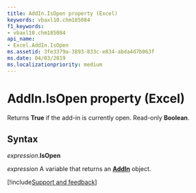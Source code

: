 ```yaml
---
title: AddIn.IsOpen property (Excel)
keywords: vbaxl10.chm185084
f1_keywords:
- vbaxl10.chm185084
api_name:
- Excel.AddIn.IsOpen
ms.assetid: 3fe3379a-3893-833c-e834-abda4d7b063f
ms.date: 04/03/2019
ms.localizationpriority: medium
---
```



# AddIn.IsOpen property (Excel)

Returns **True** if the add-in is currently open. Read-only **Boolean**.


## Syntax

_expression_.**IsOpen**

_expression_ A variable that returns an **[AddIn](Excel.AddIn.md)** object.




[!include[Support and feedback](~/includes/feedback-boilerplate.md)]